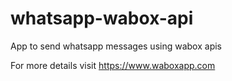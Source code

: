# whatsapp-wabox-api
App to send whatsapp messages using wabox apis

For more details visit https://www.waboxapp.com
